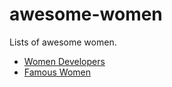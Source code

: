 # awesome-women
Lists of awesome women. 

* [Women Developers](women_developers.md)
* [Famous Women](famous_women.md)

